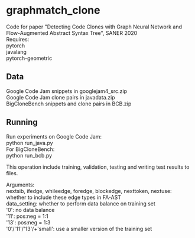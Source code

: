 # graphmatch_clone
Code for paper "Detecting Code Clones with Graph Neural Network and Flow-Augmented Abstract Syntax Tree", SANER 2020  
Requires:   
pytorch    
javalang  
pytorch-geometric  

## Data
Google Code Jam snippets in googlejam4_src.zip  
Google Code Jam clone pairs in javadata.zip  
BigCloneBench snippets and clone pairs in BCB.zip  

## Running
Run experiments on Google Code Jam:  
python run_java.py  
For BigCloneBench:  
python run_bcb.py  

This operation include training, validation, testing and writing test results to files.   

Arguments:  
nextsib, ifedge, whileedge, foredge, blockedge, nexttoken, nextuse: whether to include these edge types in FA-AST  
data_setting: whether to perform data balance on training set  
  '0': no data balance  
  '11': pos:neg = 1:1  
  '13': pos:neg = 1:3  
  '0'/'11'/'13'/+'small': use a smaller version of the training set
